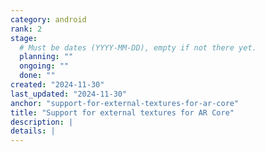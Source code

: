 ```yaml
---
category: android
rank: 2
stage:
  # Must be dates (YYYY-MM-DD), empty if not there yet.
  planning: ""
  ongoing: ""
  done: ""
created: "2024-11-30"
last_updated: "2024-11-30"
anchor: "support-for-external-textures-for-ar-core"
title: "Support for external textures for AR Core"
description: |
details: |
---
```

